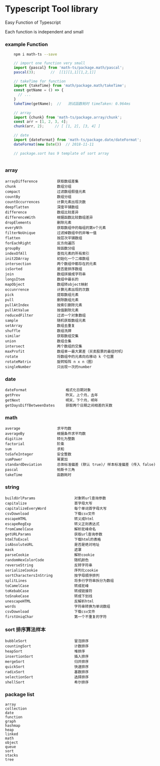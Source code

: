 # Typescript Tool library

Easy Function of Typescript

Each function is independent and small
    
### example Function

```bash
    npm i math-ts --save

```
        
```typescript
    // import one function very small
    import {pascal} from 'math-ts/package.math/pascal';
    pascal(3);       //  [[1][1,1][1,2,1]]
    
    // takeTime for function
    import {takeTime} from 'math/package.math/takeTime';
    const getName = () => {
      // ...
    }
    takeTime(getName);  //   测试函数耗时 timeTaken: 0.964ms
    
    // array
    import {chunk} from 'math-ts/package.array/chunk'; 
    const arr = [1, 2, 3, 4];
    chunk(arr, 2);     // [ [1, 2], [3, 4] ]
    
    // date
    import {dateFormat} from 'math-ts/package.date/dateFormat';
    dateFormat(new Date())  // 2018-11-11
    
    // package.sort has 9 template of sort array
    
```

### array
    
    arrayDifference         获取数组差集
    chunk                   数组分组
    compact                 过滤数组假值元素
    countBy                 数组分组
    countOccurrences        计算元素出现次数 
    deepflatten             深度平铺数组
    difference              数组比较差异
    differenceWith          根据函数比较数组差异
    dropElements            删除元素
    everyNth                获取数组中的每组的第n个元素
    filterNoUnique          过滤掉数组中的非唯一值
    flatten                 按层次平铺数组
    forEachRight            反方向遍历
    groupBy                 按函数分组
    indexOfAll              查找元素的所有索引
    init2DArray             初始化一个二维数组
    intersection            两个数组中都存在的元素
    isSorted                是否是排序数组
    join                    数组拼接成字符串
    longsItem               数组中最长的
    mapObject               数组转object映射
    occunrrence             计算元素出现的次数
    pick                    提取数组元素
    pull                    删除数组元素
    pullAtIndex             按索引删除元素
    pullAtValue             按值删除元素
    reducedFilter           过滤一个对象数组
    sample                  随机获取数组元素
    setArray                数组去重复
    shuffle                 数组洗牌
    similar                 获取数组交集
    union                   数组合集
    intersect               两个数组的交集
    maxProfit               数组单一最大累差（买卖股票的最佳时机）
    rotate                  将数组中的元素向右移动 k 个位置
    rotateMatrix            旋转矩阵 n x n（图）
    singleNumber            只出现一次的number
    
### date
    
    dateFormat                  格式化日期对象
    getPrev                     昨天，上个月，去年
    getNext                     明天，下个月，明年
    getDaysDiffBetweenDates     获取两个日期之间相差的天数

### math
    
    average                 求平均数
    averageBy               根据条件求平均数
    digitize                转化为整数
    factorial               阶乘
    sum                     求和
    toSafeInteger           安全整数
    sumPower                幂累加
    standardDeviation       总体标准偏差 (默认 true)/ 样本标准偏差 (传入 false)
    pascal                  帕斯卡三角
    takeTime                函数耗时

### string

    buildUrlParams                  对象转url查询参数
    capitalize                      首字母大写
    capitalizeEveryWord             每个单词首字母大写
    csvDownload                     下载csv文件
    escapeHTML                      转义成html
    escapeRegExp                    转义正则表达式
    fromCamelCase                   解析驼峰命名
    getURLParams                    获取url查询参数
    htmlToExcel                     下载html的表格
    isAbsoluteURL                   是否是绝对地址
    mask                            遮罩
    parseCookie                     解析cookie
    randomHexColorCode              随机颜色
    reverseString                   反转字符串
    serializeCookie                 序列化cookie
    sortCharactersInString          按字母顺序排列
    splitLines                      将多行字符串拆分为数组
    toCamelCase                     转成驼峰
    toKebabCase                     转成链接符
    toSnakeCase                     转成下划线
    unescapeHTML                    反解析html
    words                           字符串转换为单词数组
    csvDownload                     下载csv文件
    firstUniqChar                   第一个不重复的字符

### sort    排序算法样本
    
    bubbleSort                      冒泡排序
    countingSort                    计数排序
    heapSort                        堆排序
    insertionSort                   插入排序
    mergeSort                       归并排序
    quickSort                       快速排序
    radixSort                       基数排序
    selectionSort                   选择排序
    shellSort                       希尔排序

### package list

    array
    collection
    date
    function
    graph
    hashmap
    heap
    linked
    math
    object
    queue
    sort
    stacks
    tree

